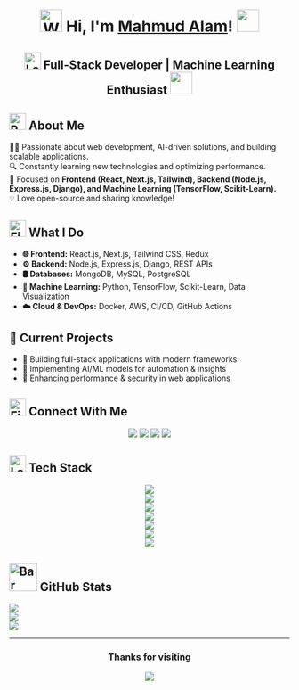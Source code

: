 <h1 align="center">
  <img src="https://raw.githubusercontent.com/Tarikul-Islam-Anik/Animated-Fluent-Emojis/master/Emojis/Hand%20gestures/Waving%20Hand.png" alt="Waving Hand" width="40" />
  Hi, I'm <a href="https://mahmudalam.com/" target="_blank">Mahmud Alam</a>!
  <img src="https://user-images.githubusercontent.com/74038190/213844263-a8897a51-32f4-4b3b-b5c2-e1528b89f6f3.png" width="40" />
</h1>

<h2 align="center">
  <img src="https://raw.githubusercontent.com/Tarikul-Islam-Anik/Telegram-Animated-Emojis/main/Objects/Laptop.webp" alt="Laptop" width="30" /> Full-Stack Developer | Machine Learning Enthusiast <img src="https://raw.githubusercontent.com/Tarikul-Islam-Anik/Animated-Fluent-Emojis/master/Emojis/Travel%20and%20places/Star.png" width="40" />
</h2>

## <img src="https://raw.githubusercontent.com/Tarikul-Islam-Anik/Telegram-Animated-Emojis/main/Travel%20and%20Places/Rocket.webp" alt="Rocket" width="30" /> About Me
👨‍💻 Passionate about web development, AI-driven solutions, and building scalable applications.  
🔍 Constantly learning new technologies and optimizing performance.  
📌 Focused on **Frontend (React, Next.js, Tailwind), Backend (Node.js, Express.js, Django), and Machine Learning (TensorFlow, Scikit-Learn).**  
💡 Love open-source and sharing knowledge! 

## <img src="https://raw.githubusercontent.com/Tarikul-Islam-Anik/Telegram-Animated-Emojis/main/Animals%20and%20Nature/Fire.webp" alt="Fire" width="30" /> What I Do<br>
- **🌐 Frontend:** React.js, Next.js, Tailwind CSS, Redux  
- **⚙️ Backend:** Node.js, Express.js, Django, REST APIs  
- **🛢️ Databases:** MongoDB, MySQL, PostgreSQL 
- **🤖 Machine Learning:** Python, TensorFlow, Scikit-Learn, Data Visualization  
- **☁️ Cloud & DevOps:** Docker, AWS, CI/CD, GitHub Actions

## 🚧 Current Projects
- 🔹 Building full-stack applications with modern frameworks  
- 🔹 Implementing AI/ML models for automation & insights  
- 🔹 Enhancing performance & security in web applications  

## <img src="https://raw.githubusercontent.com/Tarikul-Islam-Anik/Telegram-Animated-Emojis/main/Animals%20and%20Nature/First%20Quarter%20Moon.webp" alt="First Quarter Moon" width="30" /> Connect With Me
<p align="center">
  <a href="https://linkedin.com/in/mahmudalamofficial"><img src="https://skillicons.dev/icons?i=linkedin"/></a>
  <a href="https://instagram.com/mahmudalam.official"><img src="https://skillicons.dev/icons?i=instagram"/></a>
  <a href="https://x.com/MahmudAlamoffic"><img src="https://skillicons.dev/icons?i=twitter"/></a>
  <a href="mailto:mahmudalam.official@gmail.com"><img src="https://skillicons.dev/icons?i=gmail"/></a>
</p>

## <img src="https://raw.githubusercontent.com/Tarikul-Islam-Anik/Telegram-Animated-Emojis/main/Objects/Laptop.webp" alt="Laptop" width="30" /> Tech Stack  
<p align="center">
  <!-- Programming Languages -->
  <img src="https://skillicons.dev/icons?i=c,cpp,java,python,js,ts,go,html,css" /><br/>
  <!-- Frameworks & Libraries -->
  <img src="https://skillicons.dev/icons?i=react,nextjs,nodejs,express,django,bootstrap,tailwind,wordpress" /><br/>
  <!-- Databases -->
  <img src="https://skillicons.dev/icons?i=mongodb,mysql,postgres,sqlite,firebase" /><br/>
  <!-- Servers & Cloud -->
  <img src="https://skillicons.dev/icons?i=docker,aws,nginx,vercel" /><br/>
   <!--DevOps -->
  <img src="https://skillicons.dev/icons?i=git,github,postman" /><br/>
  <!-- ML -->
  <img src="https://skillicons.dev/icons?i=tensorflow,scikitlearn" /><br/>
  <!-- Tools -->
  <img src="https://skillicons.dev/icons?i=figma" />
</p>

## <img src="https://raw.githubusercontent.com/Tarikul-Islam-Anik/Telegram-Animated-Emojis/main/Objects/Bar%20Chart.webp" alt="Bar Chart" width="50" /> GitHub Stats
![](https://github-readme-stats.vercel.app/api?username=Mahmud-Alam&theme=dark&hide_border=false&include_all_commits=false&count_private=false)<br/>
![](https://nirzak-streak-stats.vercel.app/?user=Mahmud-Alam&theme=dark&hide_border=false)<br/>
![](https://github-readme-stats.vercel.app/api/top-langs/?username=Mahmud-Alam&theme=dark&hide_border=false&include_all_commits=false&count_private=false&layout=compact)

---
<h3 align="center">Thanks for visiting</h3>
<p align="center" dir="auto">
<a target="_blank" rel="noopener noreferrer nofollow" href="https://profile-counter.glitch.me/mahmud-alam/count.svg">
  <img src="https://profile-counter.glitch.me/mahmud-alam/count.svg" style="max-width: 100%;">
</a>
</p>
